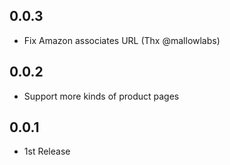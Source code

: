 ## 0.0.3
- Fix Amazon associates URL (Thx @mallowlabs)

## 0.0.2
- Support more kinds of product pages

## 0.0.1
- 1st Release
